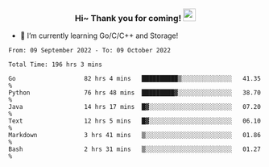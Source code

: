 <h3 align="center">
    Hi~ Thank you for coming!
    <img src="https://media.giphy.com/media/hvRJCLFzcasrR4ia7z/giphy.gif" width="25px">
</h3>

<!--
**pineapple-man/pineapple-man** is a ✨ _special_ ✨ repository because its `README.md` (this file) appears on your GitHub profile.

Here are some ideas to get you started:
- 🔭 I’m currently working on ...
- 🤔 I’m looking for help with ...
- 💬 Ask me about ...
- 📫 How to reach me: ...
- 😄 Pronouns: ...
- ⚡ Fun fact: 
- 👯 I’m looking to collaborate on kubernetes
-->
- 🌱 I’m currently learning Go/C/C++ and Storage!

<!--START_SECTION:waka-->

```text
From: 09 September 2022 - To: 09 October 2022

Total Time: 196 hrs 3 mins

Go                   82 hrs 4 mins   ██████████▒░░░░░░░░░░░░░░   41.35 %
Python               76 hrs 48 mins  █████████▓░░░░░░░░░░░░░░░   38.70 %
Java                 14 hrs 17 mins  █▓░░░░░░░░░░░░░░░░░░░░░░░   07.20 %
Text                 12 hrs 5 mins   █▓░░░░░░░░░░░░░░░░░░░░░░░   06.10 %
Markdown             3 hrs 41 mins   ▒░░░░░░░░░░░░░░░░░░░░░░░░   01.86 %
Bash                 2 hrs 31 mins   ▒░░░░░░░░░░░░░░░░░░░░░░░░   01.27 %
```

<!--END_SECTION:waka-->
